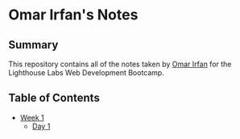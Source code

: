 # Omar Irfan's Notes

## Summary
This repository contains all of the notes taken by [Omar Irfan](https://github.com/Omar-Irfan) for the Lighthouse Labs Web Development Bootcamp.

## Table of Contents
* [Week 1](/Week_1)
  * [Day 1](/Week_1/Day_1)